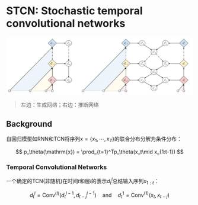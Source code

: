# STCN: Stochastic temporal convolutional networks

![STCN](1.jpg)

> 左边：生成网络；右边：推断网络

## Background

自回归模型如RNN和TCN将序列$\mathrm{x}=\{x_1,\cdots,x_T\}$的联合分布分解为条件分布：

$$
p_\theta(\mathrm{x}) = \prod_{t=1}^Tp_\theta(x_t\mid x_{1:t-1})
$$

### Temporal Convolutional Networks

一个确定的TCN(非随机)在时间$t$和层$l$的表示$d_t^l$总结输入序列$x_{1:t}$：

$$
d_t^l = \text{Conv}^{(l)}(d_t^{l-1}, d_{t-j}^{l-1})\quad \text{and} \quad d_t^1 = \text{Conv}^{(1)}(x_t, x_{t-j})
$$

